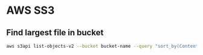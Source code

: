 # AWS SS3

## Find largest file in bucket

```bash
aws s3api list-objects-v2 --bucket bucket-name --query "sort_by(Contents, &Size)[-1:]"
```

